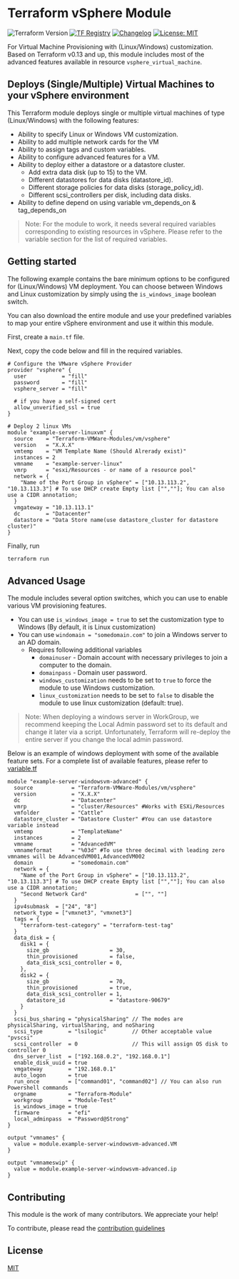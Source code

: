 # Terraform vSphere Module

![Terraform Version](https://img.shields.io/badge/Terraform-0.14-green.svg) [![TF Registry](https://img.shields.io/badge/terraform-registry-blue.svg)](https://registry.terraform.io/modules/Terraform-VMWare-Modules/vm/vsphere/) [![Changelog](https://img.shields.io/badge/changelog-release-green.svg)](https://github.com/Terraform-VMWare-Modules/terraform-vsphere-vm/releases) [![License: MIT](https://img.shields.io/badge/License-MIT-yellow.svg)](LICENSE)

For Virtual Machine Provisioning with (Linux/Windows) customization. Based on Terraform v0.13 and up, this module includes most of the advanced features available in resource `vsphere_virtual_machine`.

## Deploys (Single/Multiple) Virtual Machines to your vSphere environment

This Terraform module deploys single or multiple virtual machines of type (Linux/Windows) with the following features:

- Ability to specify Linux or Windows VM customization.
- Ability to add multiple network cards for the VM
- Ability to assign tags and custom variables.
- Ability to configure advanced features for a VM.
- Ability to deploy either a datastore or a datastore cluster.
  - Add extra data disk (up to 15) to the VM.
  - Different datastores for data disks (datastore_id).
  - Different storage policies for data disks (storage_policy_id).
  - Different scsi_controllers per disk, including data disks.
- Ability to define depend on using variable vm_depends_on & tag_depends_on

> Note: For the module to work, it needs several required variables corresponding to existing resources in vSphere. Please refer to the variable section for the list of required variables.

## Getting started

The following example contains the bare minimum options to be configured for (Linux/Windows) VM deployment. You can choose between Windows and Linux customization by simply using the `is_windows_image` boolean switch.

You can also download the entire module and use your predefined variables to map your entire vSphere environment and use it within this module.

First, create a `main.tf` file.

Next, copy the code below and fill in the required variables.

```hcl
# Configure the VMware vSphere Provider
provider "vsphere" {
  user           = "fill"
  password       = "fill"
  vsphere_server = "fill"

  # if you have a self-signed cert
  allow_unverified_ssl = true
}

# Deploy 2 linux VMs
module "example-server-linuxvm" {
  source    = "Terraform-VMWare-Modules/vm/vsphere"
  version   = "X.X.X"
  vmtemp    = "VM Template Name (Should Alrerady exist)"
  instances = 2
  vmname    = "example-server-linux"
  vmrp      = "esxi/Resources - or name of a resource pool"
  network = {
    "Name of the Port Group in vSphere" = ["10.13.113.2", "10.13.113.3"] # To use DHCP create Empty list ["",""]; You can also use a CIDR annotation;
  }
  vmgateway = "10.13.113.1"
  dc        = "Datacenter"
  datastore = "Data Store name(use datastore_cluster for datastore cluster)"
}
```

Finally, run 

```bash
terraform run
```

## Advanced Usage

The module includes several option switches, which you can use to enable various VM provisioning features.

- You can use `is_windows_image = true` to set the customization type to Windows (By default, it is Linux customization)
- You can use `windomain = "somedomain.com"` to join a Windows server to an AD domain.
  - Requires following additional variables
    - `domainuser` - Domain account with necessary privileges to join a computer to the domain.
    - `domainpass` - Domain user password.
    - `windows_customization` needs to be set to `true` to force the module to use Windows customization.
    - `linux_customization` needs to be set to `false` to disable the module to use linux customization (default: true). 

> Note: When deploying a windows server in WorkGroup, we recommend keeping the Local Admin password set to its default and change it later via a script. Unfortunately, Terraform will re-deploy the entire server if you change the local admin password.

Below is an example of windows deployment with some of the available feature sets. For a complete list of available features, please refer to [variable.tf](https://github.com/Terraform-VMWare-Modules/terraform-vsphere-vm/blob/master/variables.tf)

```hcl
module "example-server-windowsvm-advanced" {
  source            = "Terraform-VMWare-Modules/vm/vsphere"
  version           = "X.X.X"
  dc                = "Datacenter"
  vmrp              = "cluster/Resources" #Works with ESXi/Resources
  vmfolder          = "Cattle"
  datastore_cluster = "Datastore Cluster" #You can use datastore variable instead
  vmtemp            = "TemplateName"
  instances         = 2
  vmname            = "AdvancedVM"
  vmnameformat      = "%03d" #To use three decimal with leading zero vmnames will be AdvancedVM001,AdvancedVM002
  domain            = "somedomain.com"
  network = {
    "Name of the Port Group in vSphere" = ["10.13.113.2", "10.13.113.3"] # To use DHCP create Empty list ["",""]; You can also use a CIDR annotation;
    "Second Network Card"               = ["", ""]
  }
  ipv4submask  = ["24", "8"]
  network_type = ["vmxnet3", "vmxnet3"]
  tags = {
    "terraform-test-category" = "terraform-test-tag"
  }
  data_disk = {
    disk1 = {
      size_gb                   = 30,
      thin_provisioned          = false,
      data_disk_scsi_controller = 0,
    },
    disk2 = {
      size_gb                   = 70,
      thin_provisioned          = true,
      data_disk_scsi_controller = 1,
      datastore_id              = "datastore-90679"
    }
  }
  scsi_bus_sharing = "physicalSharing" // The modes are physicalSharing, virtualSharing, and noSharing
  scsi_type        = "lsilogic"        // Other acceptable value "pvscsi"
  scsi_controller  = 0                 // This will assign OS disk to controller 0
  dns_server_list  = ["192.168.0.2", "192.168.0.1"]
  enable_disk_uuid = true
  vmgateway        = "192.168.0.1"
  auto_logon       = true
  run_once         = ["command01", "command02"] // You can also run Powershell commands
  orgname          = "Terraform-Module"
  workgroup        = "Module-Test"
  is_windows_image = true
  firmware         = "efi"
  local_adminpass  = "Password@Strong"
}

output "vmnames" {
  value = module.example-server-windowsvm-advanced.VM
}

output "vmnameswip" {
  value = module.example-server-windowsvm-advanced.ip
}
```

## Contributing

This module is the work of many contributors. We appreciate your help!

To contribute, please read the [contribution guidelines](https://github.com/Terraform-VMWare-Modules/terraform-vsphere-vm/blob/master/CONTRIBUTING.md)

## License

[MIT](LICENSE)
